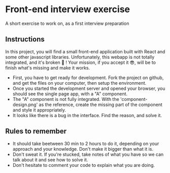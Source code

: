
# Front-end interview exercise
A short exercise to work on, as a first interview preparation


## Instructions
In this project, you will find a small front-end application built with React and some other javascript libraries.
Unfortunately, this webapp is not totally integrated, and it's broken 🤕 !
Your mission, if you accept it 😎, will be to finish what's missing and make it works.

- First, you have to get ready for development. Fork the project on github, and get the files on your computer, then setup the environment.
- Once you started the development server and opened your browser, you should see the single page app, with a "A" component.
- The "A" component is not fully integrated. With the 'component-design.png' as the reference, create the missing part of the component and style it appropriately.
- It looks like there is a bug in the interface. Find the reason, and solve it.


## Rules to remember
- It should take beetween 30 min to 2 hours to do it, depending on your approach and your knowledge. Don't make it bigger than what it is.
- Don't sweat it. If you're stucked, take notes of what you have so we can talk about it and see how to solve it.
- Don't hesitate to comment your code to explain what you are doing.
